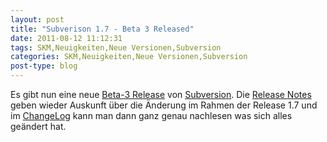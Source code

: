 ```yaml
---
layout: post
title: "Subverison 1.7 - Beta 3 Released"
date: 2011-08-12 11:12:31
tags: SKM,Neuigkeiten,Neue Versionen,Subversion
categories: SKM,Neuigkeiten,Neue Versionen,Subversion
post-type: blog
---
```

Es gibt nun eine neue <a href="http://old.nabble.com/Apache-Subversion-1.7.0-beta3-Released-td32246943.html">Beta-3 Release</a> von <a href="http://subversion.apache.org">Subversion</a>. Die <a href="http://subversion.apache.org/docs/release-notes/1.7.html">Release Notes</a> geben wieder Auskunft über die Änderung im Rahmen der Release 1.7 und im <a href="http://svn.apache.org/repos/asf/subversion/tags/1.7.0-beta3/CHANGES">ChangeLog</a> kann man dann ganz genau nachlesen was sich alles geändert hat.
